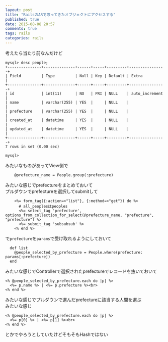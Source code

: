 ```yaml
---
layout: post
title: "RailsのARで取ってきたオブジェクトにアクセスする"
published: true
date: 2015-08-08 20:57
comments: true
tags: rails
categories: rails
---
```


考えたら当たり前なんだけど

```
mysql> desc people;
+---------------+--------------+------+-----+---------+----------------+
| Field         | Type         | Null | Key | Default | Extra          |
+---------------+--------------+------+-----+---------+----------------+
| id            | int(11)      | NO   | PRI | NULL    | auto_increment |
| name          | varchar(255) | YES  |     | NULL    |                |
| prefecture    | varchar(255) | YES  |     | NULL    |                |
| created_at    | datetime     | YES  |     | NULL    |                |
| updated_at    | datetime     | YES  |     | NULL    |                |
+---------------+--------------+------+-----+---------+----------------+
7 rows in set (0.00 sec)

mysql>
```

みたいなものがあってView側で

```
    @prefecture_name = People.group(:prefecture)
```

みたいな感じでprefectureをまとめておいて  
プルダウンでprefectureを選択してsubmitして

```
    <%= form_tag({:action=>"list"}, {:method=>"get"}) do %>
      # all_peoplesはpeoples
      <%= select_tag 'prefecture', options_from_collection_for_select(@prefecture_name, "prefecture", "prefecture") %>
      <%= submit_tag 'subsubsub' %>
    <% end %>
```

で`prefecture`を`params`で受け取れるようにしておいて

```
  def list
    @people_selected_by_prefecture = People.where(prefecture: params[:prefecture])
  end
```

みたいな感じでControllerで選択されたprefectureでレコードを抜いておいて  

```
<% @people_selected_by_prefecture.each do |p| %>
  <%= p.name %> | <%= p.prefecture %><br>
<% end %>
```

みたいな感じでプルダウンで選んだprefectureに該当する人間を選ぶ  
みたいな感じ

```
<% @people_selected_by_prefecture.each do |p| %>
  <%= p[0] %> | <%= p[1] %><br>
<% end %>
```

とかでやろうとしていたけどそもそもHashではない





